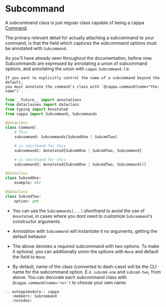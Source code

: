 # Subcommand

A subcommand class is just regular class capable of being a cappa
[Command](./command.md).

The primary relevant detail for actually attaching a subcommand to your command,
is that the field which captures the subcommand options must be annotated with
`Subcommand`.

As you'll have already seen throughout the documentation, before now.
Subcommands are expressed by annotating a union of subcommand options, and
annotating the union with `cappa.Subcommand`. I.e.

```{note}
If you want to explicitly control the name of a subcommand beyond the default,
you must annotate the command's class with `@cappa.command(name="the-name")`.
```

```python
from __future__ import annotations
from dataclasses import dataclass
from typing import Annotated
from cappa import Subcommand, Subcommands

@dataclass
class Command:
    # This
    subcommand: Subcommands[SubcmdOne | SubcmdTwo]

    # is shorthand for this
    subcommand2: Annotated[SubcmdOne | SubcmdTwo, Subcommand]

    # is shorthand for this
    subcommand3: Annotated[SubcmdOne | SubcmdTwo, Subcommand()]

@dataclass
class SubcmdOne:
    example: str

@dataclass
class SubcmdTwo:
    option: int
```

- You can use the `Subcommands[...]` shorthand to avoid the use of `Annotated`,
  in cases where you dont need to customize `Subcommand`'s constructor
  arguments.

- Annotation with `Subcommand` will instantiate it no arguments, getting the
  default behavior

- The above denotes a required subcommand with two options. To make it optional,
  you can additionally union the options with `None` and default the field to
  `None`.

- By default, name of the class (converted to dash-case) will be the CLI name
  for the subcommand option. E.x. `subcmd-one` and `subcmd-two`, from above. You
  can decorate each subcommand class with `@cappa.command(name='<x>')` to choose
  your own name.

```{eval-rst}
.. autoapimodule:: cappa
   :members: Subcommand
   :noindex:
```
